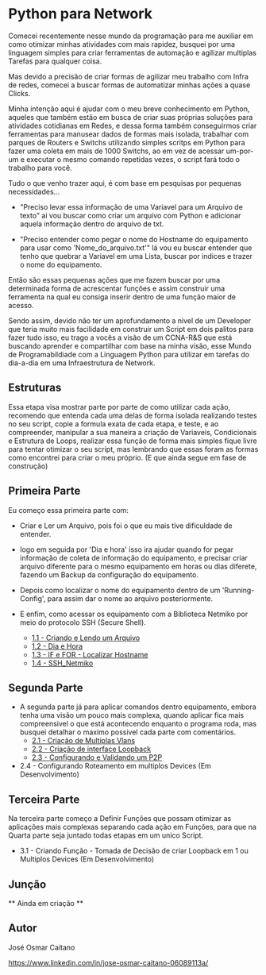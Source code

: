 # Python para Network

Comecei recentemente nesse mundo da programação para me auxiliar em como otimizar minhas atividades com mais rapidez, busquei por uma linguagem simples para criar ferramentas de automação e agilizar multiplas Tarefas para qualquer coisa.

Mas devido a precisão de criar formas de agilizar meu trabalho com Infra de redes, comecei a buscar formas de automatizar minhas ações a quase Clicks.

Minha intenção aqui é ajudar com o meu breve conhecimento em Python, aqueles que também estão em busca de criar suas próprias soluções para atividades cotidianas em Redes, e dessa forma também conseguirmos criar ferramentas para manusear dados de formas mais isolada, trabalhar com parques de Routers e Switchs utilizando simples scritps em Python para fazer uma coleta em mais de 1000 Switchs, ao em vez de acessar um-por-um e executar o mesmo comando repetidas vezes, o script fará todo o trabalho para você.

Tudo o que venho trazer aqui, é com base em pesquisas por pequenas necessidades... 

- "Preciso levar essa informação de uma Variavel para um Arquivo de texto" ai vou buscar como criar um arquivo com Python e adicionar aquela informação dentro do arquivo de txt.

- "Preciso entender como pegar o nome do Hostname do equipamento para usar como 'Nome_do_arquivo.txt'" lá vou eu buscar entender que tenho que quebrar a Variavel em uma Lista, buscar por indices e trazer o nome do equipamento.

Então são essas pequenas ações que me fazem buscar por uma determinada forma de acrescentar funções e assim construir uma ferramenta na qual eu consiga inserir dentro de uma função maior de acesso.

Sendo assim, devido não ter um aprofundamento a nivel de um Developer que teria muito mais facilidade em construir um Script em dois palitos para fazer tudo isso, eu trago a vocês a visão de um CCNA-R&S que está buscando aprender e compartilhar com base na minha visão, esse Mundo de Programabildiade com a Linguagem Python para utilizar em tarefas do dia-a-dia em uma Infraestrutura de Network. 

## Estruturas
Essa etapa visa mostrar parte por parte de como utilizar cada ação, recomendo que entenda cada uma delas de forma isolada realizando testes no  seu script, copie a formula exata de cada etapa, e teste, e ao compreender, manipular a sua maneira a criação de Variaveis, Condicionais e Estrutura de Loops, realizar essa função de forma mais simples fique livre para tentar otimizar o seu script, mas lembrando que essas foram as formas como encontrei para criar o meu próprio. (E que ainda segue em fase de construção)

## Primeira Parte
	
Eu começo essa primeira parte com:
- Criar e Ler um Arquivo, pois foi o que eu mais tive dificuldade de entender.
- logo em seguida por 'Dia e hora' isso ira ajudar quando for pegar informação de coleta de informação do equipamento, e precisar criar arquivo diferente para o mesmo equipamento em horas ou dias diferete, fazendo um Backup da configuração do equipamento.

- Depois como localizar o nome do equipamento dentro de um 'Running-Config', para assim dar o nome ao arquivo posteriormente.

- E enfim, como acessar os equipamento com a Biblioteca Netmiko por meio do protocolo SSH (Secure Shell).
	- [1.1 - Criando e Lendo um Arquivo](https://github.com/ozumaru/CiscoDevNet---Python/blob/master/Estruturas/1.1%20-%20Criando%20e%20Lendo%20um%20Arquivo.py)
	- [1.2 - Dia e Hora](https://github.com/ozumaru/CiscoDevNet---Python/blob/master/Estruturas/1.2%20-%20Dia%20e%20Hora.py)
	- [1.3 - IF e FOR - Localizar Hostname](https://github.com/ozumaru/CiscoDevNet---Python/blob/master/Estruturas/1.3%20-%20IF%20e%20FOR%20-%20Localizar%20Hostname.py)
	- [1.4 - SSH_Netmiko](https://github.com/ozumaru/CiscoDevNet---Python/blob/master/Estruturas/1.4%20-%20SSH_Netmiko.py) 

## Segunda Parte

- A segunda parte já para aplicar comandos dentro equipamento, embora tenha uma visão um pouco mais complexa, quando aplicar fica mais compreensivel o que está acontecendo enquanto o programa roda, mas busquei detalhar o maximo possivel cada parte com comentários.
	- [ 2.1 - Criação de Multiplas Vlans](https://github.com/ozumaru/CiscoDevNet---Python/blob/master/Estruturas/2.1%20-%20Criação%20de%20Multiplas%20Vlans.py)
	- [ 2.2 - Criação de interface Loopback](https://github.com/ozumaru/CiscoDevNet---Python/blob/master/Estruturas/2.2%20-%20Criação%20de%20interface%20Loopback.py)
	- [ 2.3 - Configurando e Validando um P2P](https://github.com/ozumaru/CiscoDevNet---Python/blob/master/Estruturas/2.3%20-%20Configurando%20e%20Validando%20um%20P2P.py)
 - 2.4 - Configurando Roteamento em multiplos Devices (Em Desenvolvimento)

## Terceira Parte

Na terceira parte começo a Definir Funções que possam otimizar as aplicações mais complexas separando cada ação em Funções, para que na Quarta parte seja juntado todas etapas em um unico Script.
 - 3.1 - Criando Função - Tomada de Decisão de criar Loopback em 1 ou Multiplos Devices (Em Desenvolvimento)

## Junção 

** Ainda em criação **

## Autor

José Osmar Caitano

https://www.linkedin.com/in/jose-osmar-caitano-06089113a/


